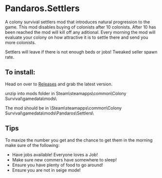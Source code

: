 # Pandaros.Settlers
A colony survival settlers mod that introduces natural progression to the game. This mod disables buying of colonists after 10 colonists. After 10 has been reached the mod will kill off any aditional. Every morning the mod will evaluate your colony on how attractive it is to settle there and send you more colonists.

Settlers will leave if there is not enough beds or jobs! Tweaked seller spawn rate.

## To install:
Head on over to [Releases](https://github.com/JBurlison/Pandaros.Settlers/releases) and grab the latest version.

unzip into mods folder in Steam\steamapps\common\Colony Survival\gamedata\mods\

The mod should be in \Steam\steamapps\common\Colony Survival\gamedata\mods\Pandaros\Settlers\

## Tips

To maxize the number you get and the chance to get them in the morning make sure of the following:
* Have jobs available! Everyone loves a Job!
* Make sure new commers have somewhere to sleep!
* Ensure you have plenty of food to go around!
* Ensure you are not in seige mode!
